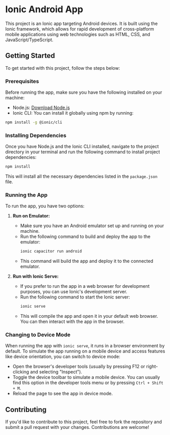 


# Ionic Android App

This project is an Ionic app targeting Android devices. It is built using the Ionic framework, which allows for rapid development of cross-platform mobile applications using web technologies such as HTML, CSS, and JavaScript/TypeScript.

## Getting Started

To get started with this project, follow the steps below:

### Prerequisites

Before running the app, make sure you have the following installed on your machine:
- Node.js: [Download Node.js](https://nodejs.org/)
- Ionic CLI: You can install it globally using npm by running:
```bash
npm install -g @ionic/cli
```

### Installing Dependencies

Once you have Node.js and the Ionic CLI installed, navigate to the project directory in your terminal and run the following command to install project dependencies:

```bash
npm install
```

This will install all the necessary dependencies listed in the `package.json` file.

### Running the App

To run the app, you have two options:

1. **Run on Emulator:**
    - Make sure you have an Android emulator set up and running on your machine.
    - Run the following command to build and deploy the app to the emulator:
      ```bash
      ionic capacitor run android
      ```
    - This command will build the app and deploy it to the connected emulator.

2. **Run with Ionic Serve:**
    - If you prefer to run the app in a web browser for development purposes, you can use Ionic's development server.
    - Run the following command to start the Ionic server:
      ```bash
      ionic serve
      ```
    - This will compile the app and open it in your default web browser. You can then interact with the app in the browser.

### Changing to Device Mode

When running the app with `ionic serve`, it runs in a browser environment by default. To simulate the app running on a mobile device and access features like device orientation, you can switch to device mode:
- Open the browser's developer tools (usually by pressing F12 or right-clicking and selecting "Inspect").
- Toggle the device toolbar to simulate a mobile device. You can usually find this option in the developer tools menu or by pressing `Ctrl + Shift + M`.
- Reload the page to see the app in device mode.

## Contributing

If you'd like to contribute to this project, feel free to fork the repository and submit a pull request with your changes. Contributions are welcome!
```